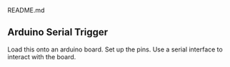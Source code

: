 README.md


## Arduino Serial Trigger

Load this onto an arduino board.
Set up the pins.
Use a serial interface to interact with the board.




##
